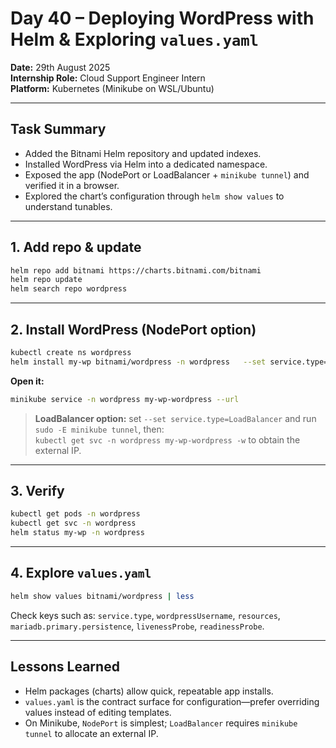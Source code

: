 # Day 40 – Deploying WordPress with Helm & Exploring `values.yaml`

**Date:** 29th August 2025  
**Internship Role:** Cloud Support Engineer Intern  
**Platform:** Kubernetes (Minikube on WSL/Ubuntu)

---

## Task Summary
- Added the Bitnami Helm repository and updated indexes.
- Installed WordPress via Helm into a dedicated namespace.
- Exposed the app (NodePort or LoadBalancer + `minikube tunnel`) and verified it in a browser.
- Explored the chart’s configuration through `helm show values` to understand tunables.

---

## 1. Add repo & update
```bash
helm repo add bitnami https://charts.bitnami.com/bitnami
helm repo update
helm search repo wordpress
```

---

## 2. Install WordPress (NodePort option)
```bash
kubectl create ns wordpress
helm install my-wp bitnami/wordpress -n wordpress   --set service.type=NodePort   --set wordpressUsername=admin   --set wordpressPassword='ChangeMe123!'   --set mariadb.auth.rootPassword='RootPass123!'
```

**Open it:**
```bash
minikube service -n wordpress my-wp-wordpress --url
```

> **LoadBalancer option:** set `--set service.type=LoadBalancer` and run `sudo -E minikube tunnel`, then:  
> `kubectl get svc -n wordpress my-wp-wordpress -w` to obtain the external IP.

---

## 3. Verify
```bash
kubectl get pods -n wordpress
kubectl get svc -n wordpress
helm status my-wp -n wordpress
```

---

## 4. Explore `values.yaml`
```bash
helm show values bitnami/wordpress | less
```
Check keys such as: `service.type`, `wordpressUsername`, `resources`, `mariadb.primary.persistence`, `livenessProbe`, `readinessProbe`.

---

## Lessons Learned
- Helm packages (charts) allow quick, repeatable app installs.
- `values.yaml` is the contract surface for configuration—prefer overriding values instead of editing templates.
- On Minikube, `NodePort` is simplest; `LoadBalancer` requires `minikube tunnel` to allocate an external IP.
